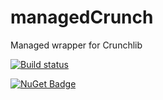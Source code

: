 # managedCrunch
Managed wrapper for Crunchlib

[![Build status](https://ci.appveyor.com/api/projects/status/l3eo3qg5jja5cha9?svg=true)](https://ci.appveyor.com/project/jacano/managedcrunch)

[![NuGet Badge](https://buildstats.info/nuget/ManagedCrunch)](https://www.nuget.org/packages/ManagedCrunch/)

